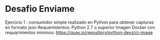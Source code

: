 # Desafio Enviame
Ejercicio 1 : consumidor simple realizado en Python para obtener capturas en formato json
Requerimientos: Python 2.7 o superior
Imagen Docker con requqrimientos minimos: https://quay.io/repository/python-devs/ci-image
